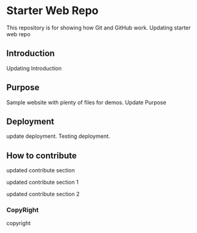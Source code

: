 # Starter Web Repo

This repository is for showing how Git and GitHub work.  Updating starter web repo

## Introduction

Updating Introduction 

## Purpose

Sample website with plenty of files for demos. Update Purpose

## Deployment

update deployment. Testing deployment.

## How to contribute

updated contribute section

updated contribute section 1

updated contribute section 2



### CopyRight

copyright
